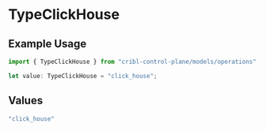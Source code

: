 # TypeClickHouse

## Example Usage

```typescript
import { TypeClickHouse } from "cribl-control-plane/models/operations";

let value: TypeClickHouse = "click_house";
```

## Values

```typescript
"click_house"
```